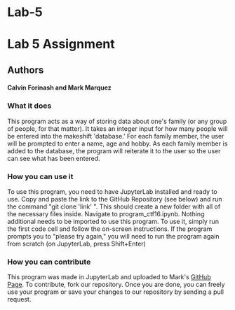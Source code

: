 # Lab-5
<h1> Lab 5 Assignment </h1>


<h2>Authors</h2>
    <h4>Calvin Forinash and Mark Marquez</h4>
        
<h3>What it does</h3>

<p>This program acts as a way of storing data about one's family (or any group of people, for that matter). 
It takes an integer input for how many people will be entered into the makeshift 'database.' For each family member, the user will 
be prompted to enter a name, age and hobby. As each family member is added to the database, the program will reiterate it to the
user so the user can see what has been entered. </p>
        
<h3>How you can use it</h3>

<p>To use this program, you need to have JupyterLab installed and ready to use. Copy and paste the link to the GitHub Repository (see below) and run the command "git clone 'link' ". This should create a new folder with all of the necessary files inside. Navigate to program_ctf16.ipynb. Nothing additional needs to be imported to use this program. To use it, simply run the first code cell and follow the on-screen instructions. If the program prompts you to "please try again," you will need to run the program again from scratch (on JupyterLab, press Shift+Enter)</p>
        
<h3>How you can contribute</h3>

<p>This program was made in JupyterLab and uploaded to Mark's <a href='https://github.com/mjm388/Lab-5'>GitHub Page</a>. To contribute, fork our repository. Once you are done, you can freely use your program or save your changes to our repository by sending a pull request.</p>